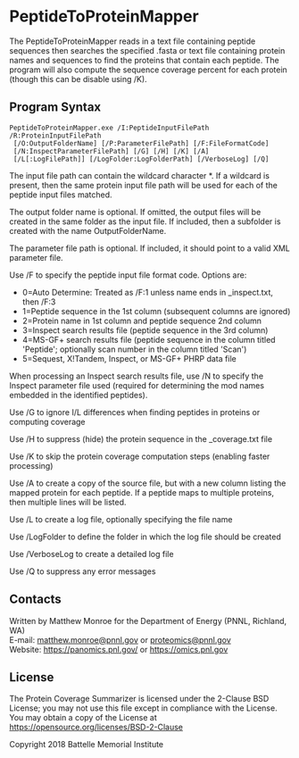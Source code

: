 # PeptideToProteinMapper

The PeptideToProteinMapper reads in a text file containing peptide sequences then 
searches the specified .fasta or text file containing protein names and sequences 
to find the proteins that contain each peptide.  The program will also compute 
the sequence coverage percent for each protein (though this can be disable using /K).

## Program Syntax

```
PeptideToProteinMapper.exe /I:PeptideInputFilePath /R:ProteinInputFilePath
 [/O:OutputFolderName] [/P:ParameterFilePath] [/F:FileFormatCode]
 [/N:InspectParameterFilePath] [/G] [/H] [/K] [/A]
 [/L[:LogFilePath]] [/LogFolder:LogFolderPath] [/VerboseLog] [/Q]
```

The input file path can contain the wildcard character *.  If a wildcard is present, then the same 
protein input file path will be used for each of the peptide input files matched.

The output folder name is optional.  If omitted, the output files will be created in the same folder 
as the input file.  If included, then a subfolder is created with the name OutputFolderName.

The parameter file path is optional.  If included, it should point to a valid XML parameter file.

Use /F to specify the peptide input file format code.  Options are:
* 0=Auto Determine: Treated as /F:1 unless name ends in _inspect.txt, then /F:3
* 1=Peptide sequence in the 1st column (subsequent columns are ignored)
* 2=Protein name in 1st column and peptide sequence 2nd column
* 3=Inspect search results file (peptide sequence in the 3rd column)
* 4=MS-GF+ search results file (peptide sequence in the column titled 'Peptide'; optionally scan number in the column titled 'Scan')
* 5=Sequest, X!Tandem, Inspect, or MS-GF+ PHRP data file

When processing an Inspect search results file, use /N to specify the Inspect parameter file used 
(required for determining the mod names embedded in the identified peptides).

Use /G to ignore I/L differences when finding peptides in proteins or computing coverage

Use /H to suppress (hide) the protein sequence in the _coverage.txt file

Use /K to skip the protein coverage computation steps (enabling faster processing)

Use /A to create a copy of the source file, but with a new column listing the mapped protein for each peptide.
If a peptide maps to multiple proteins, then multiple lines will be listed.

Use /L to create a log file, optionally specifying the file name

Use /LogFolder to define the folder in which the log file should be created

Use /VerboseLog to create a detailed log file

Use /Q to suppress any error messages

## Contacts

Written by Matthew Monroe for the Department of Energy (PNNL, Richland, WA) \
E-mail: matthew.monroe@pnnl.gov or proteomics@pnnl.gov \
Website: https://panomics.pnl.gov/ or https://omics.pnl.gov

## License

The Protein Coverage Summarizer is licensed under the 2-Clause BSD License; 
you may not use this file except in compliance with the License.  You may obtain 
a copy of the License at https://opensource.org/licenses/BSD-2-Clause

Copyright 2018 Battelle Memorial Institute
